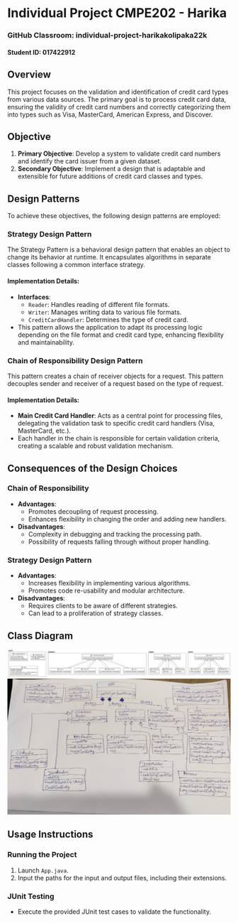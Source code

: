 # Individual Project CMPE202 - Harika

### GitHub Classroom: individual-project-harikakolipaka22k
#### Student ID: 017422912

## Overview
This project focuses on the validation and identification of credit card types from various data sources. The primary goal is to process credit card data, ensuring the validity of credit card numbers and correctly categorizing them into types such as Visa, MasterCard, American Express, and Discover.

## Objective
1. **Primary Objective**: Develop a system to validate credit card numbers and identify the card issuer from a given dataset.
2. **Secondary Objective**: Implement a design that is adaptable and extensible for future additions of credit card classes and types.

## Design Patterns
To achieve these objectives, the following design patterns are employed:

### Strategy Design Pattern
The Strategy Pattern is a behavioral design pattern that enables an object to change its behavior at runtime. It encapsulates algorithms in separate classes following a common interface strategy.

#### Implementation Details:
- **Interfaces**:
    - `Reader`: Handles reading of different file formats.
    - `Writer`: Manages writing data to various file formats.
    - `CreditCardHandler`: Determines the type of credit card.
- This pattern allows the application to adapt its processing logic depending on the file format and credit card type, enhancing flexibility and maintainability.

### Chain of Responsibility Design Pattern
This pattern creates a chain of receiver objects for a request. This pattern decouples sender and receiver of a request based on the type of request.

#### Implementation Details:
- **Main Credit Card Handler**: Acts as a central point for processing files, delegating the validation task to specific credit card handlers (Visa, MasterCard, etc.).
- Each handler in the chain is responsible for certain validation criteria, creating a scalable and robust validation mechanism.

## Consequences of the Design Choices
### Chain of Responsibility
- **Advantages**:
    - Promotes decoupling of request processing.
    - Enhances flexibility in changing the order and adding new handlers.
- **Disadvantages**:
    - Complexity in debugging and tracking the processing path.
    - Possibility of requests falling through without proper handling.

### Strategy Design Pattern
- **Advantages**:
    - Increases flexibility in implementing various algorithms.
    - Promotes code re-usability and modular architecture.
- **Disadvantages**:
    - Requires clients to be aware of different strategies.
    - Can lead to a proliferation of strategy classes.

## Class Diagram
![Class Diagram](uml_diagram.png)
![Class Diagram 2](uml1.jpeg)

## Usage Instructions
### Running the Project
1. Launch `App.java`.
2. Input the paths for the input and output files, including their extensions.

### JUnit Testing
- Execute the provided JUnit test cases to validate the functionality.

